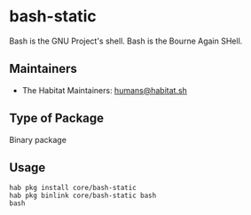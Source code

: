 # bash-static

Bash is the GNU Project's shell. Bash is the Bourne Again SHell.

## Maintainers

* The Habitat Maintainers: <humans@habitat.sh>

## Type of Package

Binary package

## Usage

```
hab pkg install core/bash-static
hab pkg binlink core/bash-static bash
bash
```
